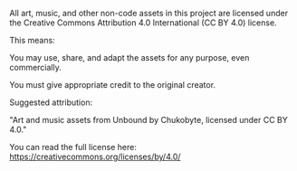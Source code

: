 All art, music, and other non-code assets in this project are licensed under the Creative Commons Attribution 4.0 International (CC BY 4.0) license.

This means:

You may use, share, and adapt the assets for any purpose, even commercially.

You must give appropriate credit to the original creator.

Suggested attribution:

"Art and music assets from Unbound by Chukobyte, licensed under CC BY 4.0."

You can read the full license here: https://creativecommons.org/licenses/by/4.0/
